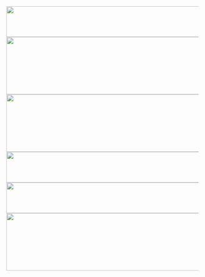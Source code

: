 <img src = "https://github.com/user-attachments/assets/9bfeddde-0252-4fab-8f6c-8f49ce1f89c0" width="550" height="80">
<img src = "https://github.com/user-attachments/assets/2773ac9d-f0a3-483d-b06f-5dae61cd86e5" width="550" height="150">
<img src = "https://github.com/user-attachments/assets/94e4d276-a913-4562-b64f-7189c628fc1f" width="550" height="150">
<img src = "https://github.com/user-attachments/assets/59671628-f260-485a-bb34-7184afdad758" width="550" height="80">
<img src = "https://github.com/user-attachments/assets/4d89c7af-1cad-45f3-9a6b-8c347b6aa7d9" width="550" height="80">
<img src = "https://github.com/user-attachments/assets/29ebe85a-7600-4a9f-b63e-7a6bc3b6f90b" width="550" height="150">
